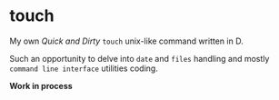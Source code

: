 # touch

My own _Quick and Dirty_ `touch` unix-like command written in D.

Such an opportunity to delve into `date` and `files` handling and mostly `command line interface` utilities coding.

**Work in process**
